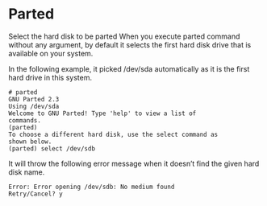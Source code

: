 # Parted

Select the hard disk to be parted
When you execute parted command without any argument, by default it selects the first hard disk drive that is available on your system.

In the following example, it picked /dev/sda automatically as it is the first hard drive in this system.
```
# parted
GNU Parted 2.3
Using /dev/sda
Welcome to GNU Parted! Type 'help' to view a list of
commands.
(parted)
To choose a different hard disk, use the select command as
shown below.
(parted) select /dev/sdb
```

It will throw the following error message when it doesn’t find the given hard disk name.
```
Error: Error opening /dev/sdb: No medium found
Retry/Cancel? y
```